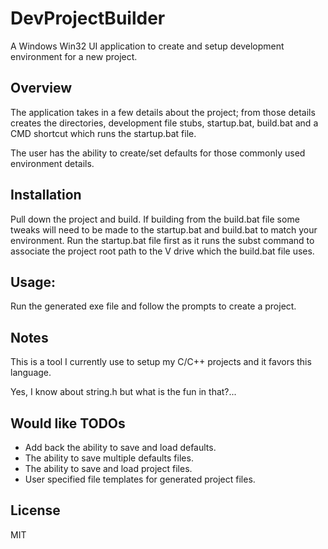 DevProjectBuilder
=======

A Windows Win32 UI application to create and setup development environment for a new project.

Overview
--------
The application takes in a few details about the project; from those details creates the directories, development file stubs, startup.bat, build.bat and a CMD shortcut which runs the startup.bat file.

The user has the ability to create/set defaults for those commonly used environment details.

Installation
------------
Pull down the project and build. If building from the build.bat file some tweaks will need to be made to the startup.bat and build.bat to match your environment.  Run the startup.bat file first as it runs the subst command to associate the project root path to the V drive which the build.bat file uses.

Usage:
-------
Run the generated exe file and follow the prompts to create a project.

Notes
-----
This is a tool I currently use to setup my C/C++ projects and it favors this language.

Yes, I know about string.h but what is the fun in that?...

Would like TODOs
----------------
- Add back the ability to save and load defaults.
- The ability to save multiple defaults files.
- The ability to save and load project files.
- User specified file templates for generated project files.

License
-------
MIT
